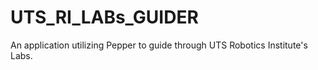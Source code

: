 # UTS_RI_LABs_GUIDER
An application utilizing Pepper to guide through UTS Robotics Institute's Labs.
